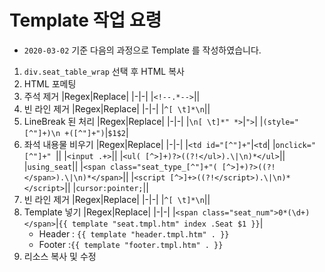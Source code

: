 # Template 작업 요령

- `2020-03-02` 기준 다음의 과정으로 Template 를 작성하였습니다.

1. `div.seat_table_wrap` 선택 후 HTML 복사
2. HTML 포메팅
3. 주석 제거
    |Regex|Replace|
    |-|-|
    |`<!--.*-->`||
4. 빈 라인 제거
    |Regex|Replace|
    |-|-|
    |`^[ \t]*\n`||
5. LineBreak 된 처리
    |Regex|Replace|
    |-|-|
    |`\n[ \t]*" *>`|`">`|
    |`(style="[^"]+)\n +([^"]+")`|`$1$2`|
6. 좌석 내용물 비우기
    |Regex|Replace|
    |-|-|
    |`<td id="[^"]+"`|`<td`|
    |`onclick="[^"]+" `||
    |`<input .+>`||
    |`<ul( [^>]+)?>((?!</ul>).\|\n)*</ul>`||
    |`using_seat`||
    |`<span class="seat_type_[^"]+"( [^>]+)?>((?!</span>).\|\n)*</span>`||
    |`<script [^>]+>((?!</script>).\|\n)*</script>`||
    |`cursor:pointer;`||
7. 빈 라인 제거
    |Regex|Replace|
    |-|-|
    |`^[ \t]*\n`||
8. Template 넣기
    |Regex|Replace|
    |-|-|
    |`<span class="seat_num">0*(\d+)</span>`|`{{ template "seat.tmpl.htm" index .Seat $1 }}`|
    - Header : `{{ template "header.tmpl.htm" . }}`
    - Footer :`{{ template "footer.tmpl.htm" . }}`
9. 리소스 복사 및 수정

